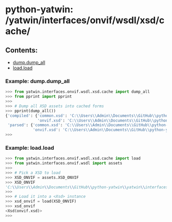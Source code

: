 # python-yatwin: /yatwin/interfaces/onvif/wsdl/xsd/cache/

## Contents:
* [dump.dump_all](#example-dumpdump_all)
* [load.load](#example-loadload)

### Example: dump.dump_all
```python
>>> from yatwin.interfaces.onvif.wsdl.xsd.cache import dump_all
>>> from pprint import pprint
>>> 
>>> # Dump all XSD assets into cached forms
>>> pprint(dump_all())
{'compiled': {'common.xsd': 'C:\\Users\\Admin\\Documents\\GitHub\\python-yatwin\\yatwin\\interfaces\\onvif\\wsdl\\assets\\cache\\common.xsd.compiled.pickle',
              'onvif.xsd': 'C:\\Users\\Admin\\Documents\\GitHub\\python-yatwin\\yatwin\\interfaces\\onvif\\wsdl\\assets\\cache\\onvif.xsd.compiled.pickle'},
 'parsed': {'common.xsd': 'C:\\Users\\Admin\\Documents\\GitHub\\python-yatwin\\yatwin\\interfaces\\onvif\\wsdl\\assets\\cache\\common.xsd.parsed.pickle',
            'onvif.xsd': 'C:\\Users\\Admin\\Documents\\GitHub\\python-yatwin\\yatwin\\interfaces\\onvif\\wsdl\\assets\\cache\\onvif.xsd.parsed.pickle'}}
>>> 
```

### Example: load.load
```python
>>> from yatwin.interfaces.onvif.wsdl.xsd.cache import load
>>> from yatwin.interfaces.onvif.wsdl import assets
>>> 
>>> # Pick a XSD to load
>>> XSD_ONVIF = assets.XSD_ONVIF
>>> XSD_ONVIF
'C:\\Users\\Admin\\Documents\\GitHub\\python-yatwin\\yatwin\\interfaces\\onvif\\wsdl\\assets\\onvif.xsd'
>>> 
>>> # Load it into a <Xsd> instance
>>> xsd_onvif = load(XSD_ONVIF)
>>> xsd_onvif
<Xsd(onvif.xsd)>
>>> 
```
